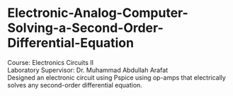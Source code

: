 # Electronic-Analog-Computer-Solving-a-Second-Order-Differential-Equation
Course: Electronics Circuits II</br> 
Laboratory Supervisor: Dr. Muhammad Abdullah Arafat</br> 
Designed an electronic circuit using Pspice using op-amps that electrically solves any second-order differential equation.
